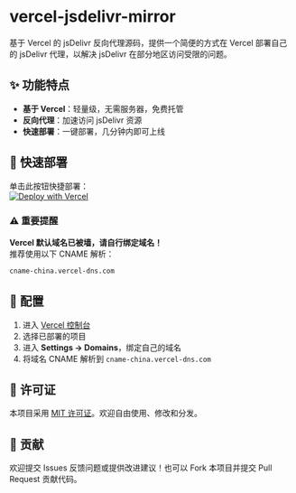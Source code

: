 # vercel-jsdelivr-mirror

基于 Vercel 的 jsDelivr 反向代理源码，提供一个简便的方式在 Vercel 部署自己的 jsDelivr 代理，以解决 jsDelivr 在部分地区访问受限的问题。

## ✨ 功能特点

- **基于 Vercel**：轻量级，无需服务器，免费托管  
- **反向代理**：加速访问 jsDelivr 资源  
- **快速部署**：一键部署，几分钟内即可上线  

## 🚀 快速部署

单击此按钮快捷部署：  
[![Deploy with Vercel](https://vercel.com/button)](https://vercel.com/new/clone?repository-url=https://github.com/YShenZe/vercel-jsdelivr-mirror&project-name=jsd&repository-name=jsd)  

### ⚠️ 重要提醒  
**Vercel 默认域名已被墙，请自行绑定域名！**  
推荐使用以下 CNAME 解析：
```txt
cname-china.vercel-dns.com
```

## 🔧 配置

1. 进入 [Vercel 控制台](https://vercel.com/dashboard)  
2. 选择已部署的项目  
3. 进入 **Settings -> Domains**，绑定自己的域名  
4. 将域名 CNAME 解析到 `cname-china.vercel-dns.com`  

## 📜 许可证

本项目采用 [MIT 许可证](LICENSE)。欢迎自由使用、修改和分发。

## 🤝 贡献

欢迎提交 Issues 反馈问题或提供改进建议！也可以 Fork 本项目并提交 Pull Request 贡献代码。